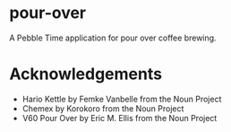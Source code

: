 # pour-over
A Pebble Time application for pour over coffee brewing.

# Acknowledgements
- Hario Kettle by Femke Vanbelle from the Noun Project
- Chemex by Korokoro from the Noun Project
- V60 Pour Over by Eric M. Ellis from the Noun Project 
